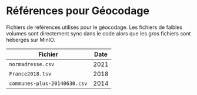 # Références pour Géocodage

Fichiers de références utilisés pour le géocodage.
Les fichiers de faibles volumes sont directement sync dans le code alors que les gros fichiers sont hébergés sur MinIO.

| Fichier                      | Date |
|------------------------------|------|
| `normadresse.csv`            | 2021 |
| `France2018.tsv`             | 2018 |
| `communes-plus-20140630.csv` | 2014 |
